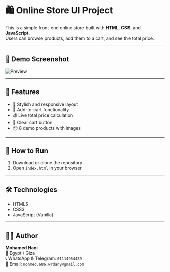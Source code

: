 # 🛍️ Online Store UI Project

This is a simple front-end online store built with **HTML**, **CSS**, and **JavaScript**.  
Users can browse products, add them to a cart, and see the total price.

---

## 📸 Demo Screenshot

![Preview](images/1.jpg)

---

## 🚀 Features

- 🔹 Stylish and responsive layout
- 🛒 Add-to-cart functionality
- 💰 Live total price calculation
- 🧺 Clear cart button
- 📦 8 demo products with images

---

## 🧪 How to Run

1. Download or clone the repository
2. Open `index.html` in your browser

---

## 🛠️ Technologies

- HTML5
- CSS3
- JavaScript (Vanilla)

---

## 👨‍💻 Author

**Mohamed Hani**  
📍 Egypt / Giza  
📞 WhatsApp & Telegram: `01114954489`  
📧 Email: `mohmed.686.wrdany@gmail.com`
